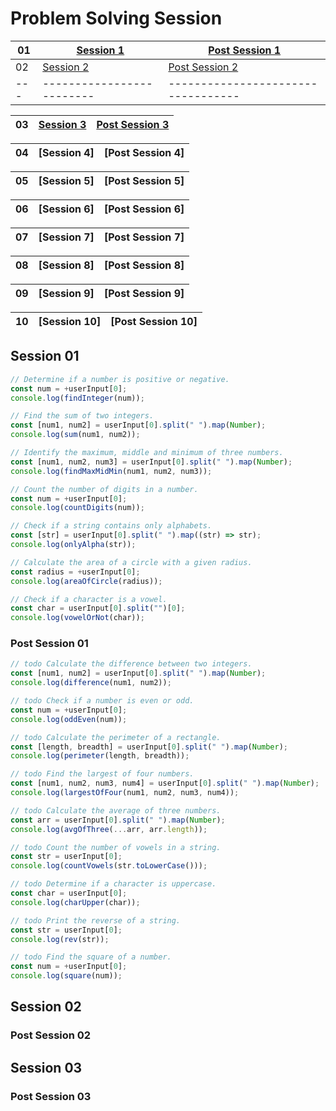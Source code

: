 # Problem Solving Session

| 01  | [Session 1](#session-01)  | [Post Session 1](#post-session-01) |
| --- | ------------------------- | ---------------------------------- |
| 02  | [Session 2](#session-02)  | [Post Session 2](#post-session-02) |
| --- | ------------------------- | ---------------------------------- |

| 03  | [Session 3](#session-03) | [Post Session 3](#post-session-03) |
| --- | ------------------------ | ---------------------------------- |

| 04  | [Session 4] | [Post Session 4] |
| --- | ----------- | ---------------- |

| 05  | [Session 5] | [Post Session 5] |
| --- | ----------- | ---------------- |

| 06  | [Session 6] | [Post Session 6] |
| --- | ----------- | ---------------- |

| 07  | [Session 7] | [Post Session 7] |
| --- | ----------- | ---------------- |

| 08  | [Session 8] | [Post Session 8] |
| --- | ----------- | ---------------- |

| 09  | [Session 9] | [Post Session 9] |
| --- | ----------- | ---------------- |

| 10  | [Session 10] | [Post Session 10] |
| --- | ------------ | ----------------- |

## Session 01

```javascript
// Determine if a number is positive or negative.
const num = +userInput[0];
console.log(findInteger(num));
```

```javascript
// Find the sum of two integers.
const [num1, num2] = userInput[0].split(" ").map(Number);
console.log(sum(num1, num2));
```

```javascript
// Identify the maximum, middle and minimum of three numbers.
const [num1, num2, num3] = userInput[0].split(" ").map(Number);
console.log(findMaxMidMin(num1, num2, num3));
```

```javascript
// Count the number of digits in a number.
const num = +userInput[0];
console.log(countDigits(num));
```

```javascript
// Check if a string contains only alphabets.
const [str] = userInput[0].split(" ").map((str) => str);
console.log(onlyAlpha(str));
```

```javascript
// Calculate the area of a circle with a given radius.
const radius = +userInput[0];
console.log(areaOfCircle(radius));
```

```javascript
// Check if a character is a vowel.
const char = userInput[0].split("")[0];
console.log(vowelOrNot(char));
```

### Post Session 01

```javascript
// todo Calculate the difference between two integers.
const [num1, num2] = userInput[0].split(" ").map(Number);
console.log(difference(num1, num2));
```

```javascript
// todo Check if a number is even or odd.
const num = +userInput[0];
console.log(oddEven(num));
```

```javascript
// todo Calculate the perimeter of a rectangle.
const [length, breadth] = userInput[0].split(" ").map(Number);
console.log(perimeter(length, breadth));
```

```javascript
// todo Find the largest of four numbers.
const [num1, num2, num3, num4] = userInput[0].split(" ").map(Number);
console.log(largestOfFour(num1, num2, num3, num4));
```

```javascript
// todo Calculate the average of three numbers.
const arr = userInput[0].split(" ").map(Number);
console.log(avgOfThree(...arr, arr.length));
```

```javascript
// todo Count the number of vowels in a string.
const str = userInput[0];
console.log(countVowels(str.toLowerCase()));
```

```javascript
// todo Determine if a character is uppercase.
const char = userInput[0];
console.log(charUpper(char));
```

```javascript
// todo Print the reverse of a string.
const str = userInput[0];
console.log(rev(str));
```

```javascript
// todo Find the square of a number.
const num = +userInput[0];
console.log(square(num));
```

## Session 02

### Post Session 02

## Session 03

### Post Session 03
